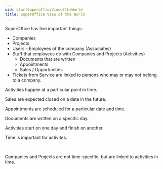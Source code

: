 ```yaml
---
uid: startSuperofficeViewoftheWorld
title: SuperOffice View of the World
---
```

<properties SortOrder="1" />

SuperOffice has five important things:

-   Companies
-   Projects
-   Users - Employees of the company (Associates)
-   Stuff that employees do with Companies and Projects (Activities)
    -   Documents that are written
    -   Appointments
    -   Sales / Opportunities
-   Tickets from Service are linked to persons who may or may not belong to a company.

Activities happen at a particular point in time.

Sales are expected closed on a date in the future.

Appointments are scheduled for a particular date and time.

Documents are written on a specific day.

Activities start on one day and finish on another.

Time is important for activites.

 

Companies and Projects are not time-specific, but are linked to activities in time.